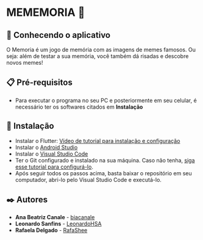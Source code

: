 # MEMEMORIA 🎲

## 🚀 Conhecendo o aplicativo
O Memoria é um jogo de memória com as imagens de memes famosos. Ou seja: além de testar a sua memória, você também dá risadas e descobre novos memes!

## 📋 Pré-requisitos
- Para executar o programa no seu PC e posteriormente em seu celular, é necessário ter os softwares citados em **Instalação**

## 🔧 Instalação
- Instalar o Flutter: [Vídeo de tutorial para instalação e configuração](https://www.youtube.com/watch?v=yuyoorvL1Y4)
- Instalar o [Android Studio](https://developer.android.com/studio)
- Instalar o [Visual Studio Code](https://code.visualstudio.com/download)
- Ter o Git configurado e instalado na sua máquina. Caso não tenha, [siga esse tutorial para configurá-lo](https://www.youtube.com/watch?v=NgWExh3bswg). 
- Após seguir todos os passos acima, basta baixar o repositório em seu computador, abri-lo pelo Visual Studio Code e executá-lo. 

## ✒️ Autores

* **Ana Beatriz Canale** - [biacanale](https://github.com/biacanale)
* **Leonardo Sanfins** - [LeonardoHSA](https://github.com/LeonardoHSA/)
* **Rafaela Delgado** - [RafaShee](https://github.com/RafaShee)

